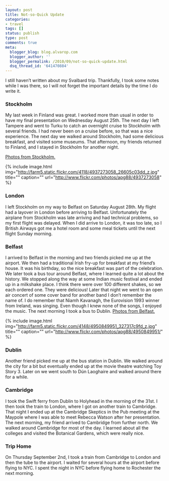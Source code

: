 ```yaml
---
layout: post
title: Not-so-Quick Update
categories:
- travel
tags: []
status: publish
type: post
comments: true
meta:
  blogger_blog: blog.alvarop.com
  blogger_author: ''
  blogger_permalink: /2010/09/not-so-quick-update.html
  dsq_thread_id: '641470884'
---
```

I still haven’t written about my Svalbard trip. Thankfully, I took some notes while I was there, so I will not forget the important details by the time I do write it.

### Stockholm

My last week in Finland was great. I worked more than usual in order to have my final presentation on Wednesday August 25th. The next day I left Tampere and went to Turku to catch an overnight cruise to Stockholm with several friends. I had never been on a cruise before, so that was a nice experience. The next day we walked around Stockholm, had some delicious breakfast, and visited some museums. That afternoon, my friends returned to Finland, and I stayed in Stockholm for another night.

<a href="http://www.flickr.com/photos/apg88/sets/72157624705976471/">Photos from Stockholm.</a>

{% include image.html
            img="http://farm5.static.flickr.com/4118/4937273058_26605c03dd_z.jpg"
            title=""
            caption=""
            url="http://www.flickr.com/photos/apg88/4937273058" %}

### London

I left Stockholm on my way to Belfast on Saturday August 28th. My flight had a layover in London before arriving to Belfast. Unfortunately the airplane from Stockholm was late arriving and had technical problems, so my first flight was delayed. When I did arrive to London, it was too late, so I British Airways got me a hotel room and some meal tickets until the next flight Sunday morning.
### Belfast

I arrived to Belfast in the morning and two friends picked me up at the airport. We then had a traditional Irish fry-up for breakfast at my friend’s house. It was his birthday, so the nice breakfast was part of the celebration.  We later took a bus tour around Belfast, where I learned quite a lot about the history. We stopped along the way at some Indian music festival and ended up in a milkshake place. I think there were over 100 different shakes, so we each ordered one. They were delicious! Later that night we went to an open air concert of some cover band for another band I don’t remember the name of. I do remember that Niamh Kavanagh, the Eurovision 1993 winner from Ireland, was singing. Even though I knew none of the songs, I enjoyed the music. The next morning I took a bus to Dublin.
<a href="http://www.flickr.com/photos/apg88/sets/72157624862881542/">Photos from Belfast.</a>

{% include image.html
            img="http://farm5.static.flickr.com/4148/4950849951_327317c9fd_z.jpg"
            title=""
            caption=""
            url="http://www.flickr.com/photos/apg88/4950849951/" %}

### Dublin

Another friend picked me up at the bus station in Dublin. We walked around the city for a bit but eventually ended up at the movie theatre watching Toy Story 3. Later on we went south to Dún Laoghaire and walked around there for a while.

### Cambridge

I took the Swift ferry from Dublin to Holyhead in the morning of the 31st. I then took the train to London, where I got on another train to Cambridge. That night I ended up at the Cambridge Skeptics in the Pub meeting at the Maypole where I was able to meet Rebecca Watson after her presentation. The next morning, my friend arrived to Cambridge from further north. We walked around Cambridge for most of the day.  I learned about all the colleges and visited the Botanical Gardens, which were really nice.

### Trip Home

On Thursday September 2nd, I took a train from Cambridge to London and then the tube to the airport. I waited for several hours at the airport before flying to NYC. I spent the night in NYC before flying home to Rochester the next morning.
